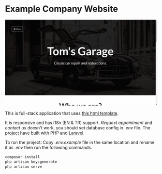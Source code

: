 # Example Company Website

![The project's screenshot.](ss/ss1.png)

This is full-stack application that uses [this html template](https://github.com/19XLR95/toms-garage-html-template).

It is responsive and has i18n (EN & TR) support. *Request appointment* and *contact us* doesn't work, you should set database config in *.env* file. The project have built with PHP and [Laravel](https://laravel.com/).

To run the project:
Copy *.env.example* file in the same location and rename it as *.env* then run the following commands.
```
composer install
php artisan key:generate
php artisan serve
```
